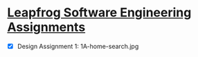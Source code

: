 # [Leapfrog Software Engineering Assignments](https://joneshshrestha.github.io/leapfrog-assignments/)

- [x] Design Assignment 1: 1A-home-search.jpg 
